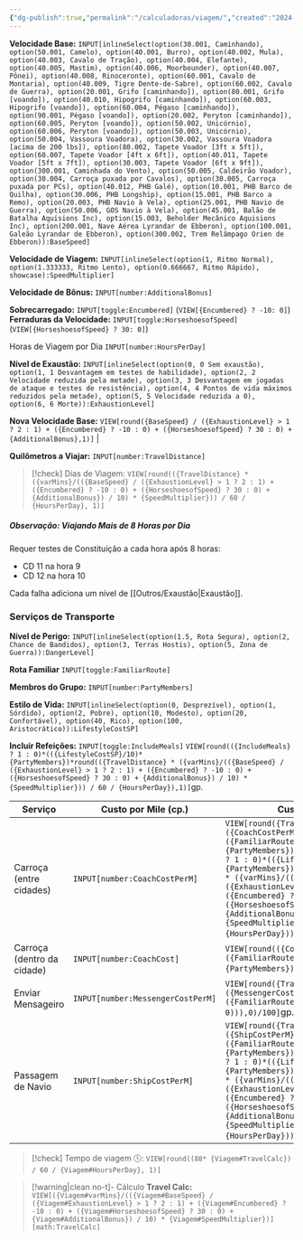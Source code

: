 ```yaml
---
{"dg-publish":true,"permalink":"/calculadoras/viagem/","created":"2024-07-25T17:21:58.693-03:00"}
---
```



**Velocidade Base:** `INPUT[inlineSelect(option(30.001, Caminhando), option(50.001, Camelo), option(40.001, Burro), option(40.002, Mula), option(40.003, Cavalo de Tração), option(40.004, Elefante), option(40.005, Mastim), option(40.006, Moorbounder), option(40.007, Pônei), option(40.008, Rinoceronte), option(60.001, Cavalo de Montaria), option(40.009, Tigre Dente-de-Sabre), option(60.002, Cavalo de Guerra), option(20.001, Grifo [caminhando]), option(80.001, Grifo [voando]), option(40.010, Hipogrifo [caminhando]), option(60.003, Hipogrifo [voando]), option(60.004, Pégaso [caminhando]), option(90.001, Pégaso [voando]), option(20.002, Peryton [caminhando]), option(60.005, Peryton [voando]), option(50.002, Unicórnio), option(60.006, Peryton [voando]), option(50.003, Unicórnio), option(50.004, Vassoura Voadora), option(30.002, Vassoura Voadora [acima de 200 lbs]), option(80.002, Tapete Voador [3ft x 5ft]), option(60.007, Tapete Voador [4ft x 6ft]), option(40.011, Tapete Voador [5ft x 7ft]), option(30.003, Tapete Voador [6ft x 9ft]), option(300.001, Caminhada do Vento), option(50.005, Caldeirão Voador), option(30.004, Carroça puxada por Cavalos), option(30.005, Carroça puxada por PCs), option(40.012, PHB Galé), option(10.001, PHB Barco de Quilha), option(30.006, PHB Longship), option(15.001, PHB Barco a Remo), option(20.003, PHB Navio à Vela), option(25.001, PHB Navio de Guerra), option(50.006, GOS Navio à Vela), option(45.001, Balão de Batalha Aquisions Inc), option(15.003, Beholder Mecânico Aquisions Inc), option(200.001, Nave Aérea Lyrandar de Ebberon), option(100.001, Galeão Lyrandar de Ebberon), option(300.002, Trem Relâmpago Orien de Ebberon)):BaseSpeed]`

**Velocidade de Viagem:** `INPUT[inlineSelect(option(1, Ritmo Normal), option(1.333333, Ritmo Lento), option(0.666667, Ritmo Rápido), showcase):SpeedMultiplier]` 

**Velocidade de Bônus:** `INPUT[number:AdditionalBonus]`

**Sobrecarregado:** `INPUT[toggle:Encumbered]` (`VIEW[{Encumbered} ? -10: 0]`) 
**Ferraduras da Velocidade:** `INPUT[toggle:HorseshoesofSpeed]` (`VIEW[{HorseshoesofSpeed} ? 30: 0]`)

Horas de Viagem por Dia `INPUT[number:HoursPerDay]`

**Nível de Exaustão:** `INPUT[inlineSelect(option(0, 0 Sem exaustão), option(1, 1 Desvantagem em testes de habilidade), option(2, 2 Velocidade reduzida pela metade), option(3, 3 Desvantagem em jogadas de ataque e testes de resistência), option(4, 4 Pontos de vida máximos reduzidos pela metade), option(5, 5 Velocidade reduzida a 0), option(6, 6 Morte)):ExhaustionLevel]`

**Nova Velocidade Base:** `VIEW[round({BaseSpeed} / ({ExhaustionLevel} > 1 ? 2 : 1) + ({Encumbered} ? -10 : 0) + ({HorseshoesofSpeed} ? 30 : 0) + {AdditionalBonus},1)]` |

**Quilômetros a Viajar:** `INPUT[number:TravelDistance]`

> [!check] Dias de Viagem: `VIEW[round(({TravelDistance} * ({varMins}/(({BaseSpeed} / ({ExhaustionLevel} > 1 ? 2 : 1) + ({Encumbered} ? -10 : 0) + ({HorseshoesofSpeed} ? 30 : 0) + {AdditionalBonus}) / 10) * {SpeedMultiplier})) / 60 / {HoursPerDay}, 1)]`

##### Observação: Viajando Mais de 8 Horas por Dia
Requer testes de Constituição a cada hora após 8 horas:
- CD 11 na hora 9
- CD 12 na hora 10

Cada falha adiciona um nível de [[Outros/Exaustão\|Exaustão]].

### Serviços de Transporte
**Nível de Perigo:** `INPUT[inlineSelect(option(1.5, Rota Segura), option(2, Chance de Bandidos), option(3, Terras Hostis), option(5, Zona de Guerra)):DangerLevel]`

**Rota Familiar** `INPUT[toggle:FamiliarRoute]`

**Membros do Grupo:** `INPUT[number:PartyMembers]`

**Estilo de Vida:** `INPUT[inlineSelect(option(0, Desprezível), option(1, Sórdido), option(2, Pobre), option(10, Modesto), option(20, Confortável), option(40, Rico), option(100, Aristocrático)):LifestyleCostSP]`

**Incluir Refeições:** `INPUT[toggle:IncludeMeals]` `VIEW[round(({IncludeMeals} ? 1 : 0)*(({LifestyleCostSP}/10)*{PartyMembers})*round(({TravelDistance} * ({varMins}/(({BaseSpeed} / ({ExhaustionLevel} > 1 ? 2 : 1) + ({Encumbered} ? -10 : 0) + ({HorseshoesofSpeed} ? 30 : 0) + {AdditionalBonus}) / 10) * {SpeedMultiplier})) / 60 / {HoursPerDay}),1)]`gp.

| Serviço | Custo por Mile (cp.) | Custo total gp.cp |
|-|-|-|
| Carroça (entre cidades) | `INPUT[number:CoachCostPerM]` | `VIEW[round({TravelDistance}*({CoachCostPerM}*({DangerLevel}+({FamiliarRoute} ? -0.5 : 0))*{PartyMembers}),0)/100+(({IncludeMeals} ? 1 : 0)*(({LifestyleCostSP}/10)*{PartyMembers})*round(({TravelDistance} * ({varMins}/(({BaseSpeed} / ({ExhaustionLevel} > 1 ? 2 : 1) + ({Encumbered} ? -10 : 0) + ({HorseshoesofSpeed} ? 30 : 0) + {AdditionalBonus}) / 10) * {SpeedMultiplier})) / 60 / {HoursPerDay}))]`gp. |
| Carroça (dentro da cidade)   | `INPUT[number:CoachCost]` | `VIEW[round(({CoachCost}*({DangerLevel}+({FamiliarRoute} ? -0.5 : 0))*{PartyMembers}),0)/100]`gp.          |
| Enviar Mensageiro | `INPUT[number:MessengerCostPerM]` | `VIEW[round({TravelDistance}*({MessengerCostPerM}*({DangerLevel}+({FamiliarRoute} ? -0.5 : 0))),0)/100]`gp.           |
| Passagem de Navio | `INPUT[number:ShipCostPerM]` | `VIEW[round({TravelDistance}*({ShipCostPerM}*({DangerLevel}+({FamiliarRoute} ? -0.5 : 0))*{PartyMembers}),0)/100+(({IncludeMeals} ? 1 : 0)*(({LifestyleCostSP}/10)*{PartyMembers})*round(({TravelDistance} * ({varMins}/(({BaseSpeed} / ({ExhaustionLevel} > 1 ? 2 : 1) + ({Encumbered} ? -10 : 0) + ({HorseshoesofSpeed} ? 30 : 0) + {AdditionalBonus}) / 10) * {SpeedMultiplier})) / 60 / {HoursPerDay}))]`gp. |

> [!check] Tempo de viagem 🕓: `VIEW[round((88* {Viagem#TravelCalc}) / 60 / {Viagem#HoursPerDay}, 1)]`

> [!warning|clean no-t]- Cálculo
> **Travel Calc:** `VIEW[({Viagem#varMins}/(({Viagem#BaseSpeed} / ({Viagem#ExhaustionLevel} > 1 ? 2 : 1) + ({Viagem#Encumbered} ? -10 : 0) + ({Viagem#HorseshoesofSpeed} ? 30 : 0) + {Viagem#AdditionalBonus}) / 10) * {Viagem#SpeedMultiplier})][math:TravelCalc]`

